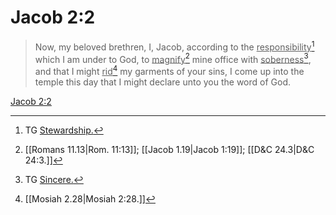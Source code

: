 # Jacob 2:2

> Now, my beloved brethren, I, Jacob, according to the <u>responsibility</u>[^a] which I am under to God, to <u>magnify</u>[^b] mine office with <u>soberness</u>[^c], and that I might <u>rid</u>[^d] my garments of your sins, I come up into the temple this day that I might declare unto you the word of God.

[Jacob 2:2](https://www.churchofjesuschrist.org/study/scriptures/bofm/jacob/2?lang=eng&id=p2#p2)


[^a]: TG [Stewardship.](https://www.churchofjesuschrist.org/study/scriptures/tg/stewardship?lang=eng)
[^b]: [[Romans 11.13|Rom. 11:13]]; [[Jacob 1.19|Jacob 1:19]]; [[D&C 24.3|D&C 24:3.]]
[^c]: TG [Sincere.](https://www.churchofjesuschrist.org/study/scriptures/tg/sincere?lang=eng)
[^d]: [[Mosiah 2.28|Mosiah 2:28.]]
